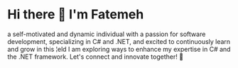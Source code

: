 # Hi there 👋 I'm Fatemeh
a self-motivated and dynamic individual with a passion for software development, specializing in C# and
.NET, and excited to continuously learn and grow in this ¦eld I am exploring ways to enhance my expertise in C# and the .NET framework. 
Let's connect and innovate together! 🌟
